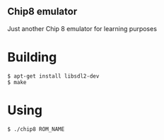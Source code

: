 Chip8 emulator
---

Just another Chip 8 emulator for learning purposes

Building
===

```shell
$ apt-get install libsdl2-dev
$ make
```

Using
===

```shell
$ ./chip8 ROM_NAME
```

